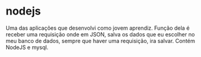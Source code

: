 # nodejs
Uma das  aplicações que desenvolvi como jovem aprendiz.
Função dela é receber uma requisição onde em JSON, salva os dados que eu escolher no meu banco de dados, sempre que haver uma requisição, ira salvar.
Contém NodeJS e mysql.
